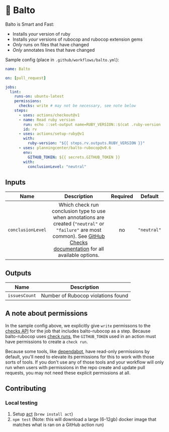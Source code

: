 # 🐺 Balto

Balto is Smart and Fast:

* Installs _your_ version of ruby
* Installs _your_ versions of rubocop and rubocop extension gems
* _Only_ runs on files that have changed
* _Only_ annotates lines that have changed

Sample config (place in `.github/workflows/balto.yml`):

```yaml
name: Balto

on: [pull_request]

jobs:
  lint:
    runs-on: ubuntu-latest
    permissions:
      checks: write # may not be necessary, see note below
    steps:
      - uses: actions/checkout@v1
      - name: Read ruby version
        run: echo ::set-output name=RUBY_VERSION::$(cat .ruby-version | cut -f 1,2 -d .)
        id: rv
      - uses: actions/setup-ruby@v1
        with:
          ruby-version: "${{ steps.rv.outputs.RUBY_VERSION }}"
      - uses: planningcenter/balto-rubocop@v0.6
        env:
          GITHUB_TOKEN: ${{ secrets.GITHUB_TOKEN }}
        with:
          conclusionLevel: "neutral"
```

## Inputs

| Name | Description | Required | Default |
|:-:|:-:|:-:|:-:|
| `conclusionLevel` | Which check run conclusion type to use when annotations are created (`"neutral"` or `"failure"` are most common). See [GitHub Checks documentation](https://developer.github.com/v3/checks/runs/#parameters) for all available options.  | no | `"neutral"` |

## Outputs

| Name | Description |
|:-:|:-:|
| `issuesCount` | Number of Rubocop violations found |

## A note about permissions

In the sample config above, we explicitly give `write` permissons to the [checks API](https://docs.github.com/en/rest/checks/runs) for the job that includes balto-rubocop as a step. Because balto-rubocop uses [check runs](https://docs.github.com/en/rest/guides/getting-started-with-the-checks-api), the `GITHUB_TOKEN` used in an action must have permissions to create a `check run`. 

Because some tools, like [dependabot](https://github.com/dependabot), have read-only permissions by default, you'll need to elevate its permissions for this to work with those sorts of tools. If you don't use any of those tools and your workflow will only run when users with permissions in the repo create and update pull requests, you may not need these explicit permissions at all.

## Contributing

### Local testing

1. Setup [act](https://github.com/nektos/act) (`brew install act`)
2. `npm test` (Note: this will download a large (6-12gb) docker image that
   matches what is ran on a GitHub action run)
